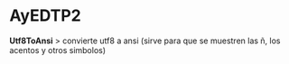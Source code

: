 # AyEDTP2

**Utf8ToAnsi** > convierte utf8 a ansi (sirve para que se muestren las ñ, los acentos y otros simbolos)
